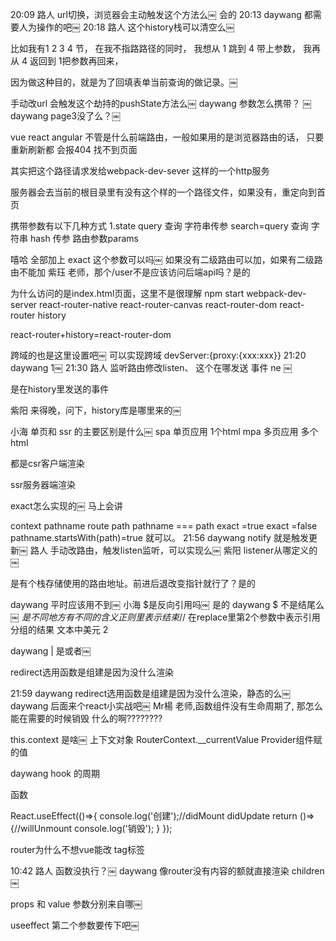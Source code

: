 
20:09
路人
url切换，浏览器会主动触发这个方法么￼
会的
20:13
daywang
都需要人为操作的吧￼
20:18
路人
这个history栈可以清空么￼




比如我有1 2 3 4 节，
在我不指路路径的同时，
我想从 1 跳到 4 带上参数，
我再从 4 返回到 1把参数再回来，

因为做这种目的，就是为了回填表单当前查询的做记录。￼



手动改url 会触发这个劫持的pushState方法么￼
daywang
参数怎么携带？
￼
daywang
page3没了么？￼

vue react angular 不管是什么前端路由，一般如果用的是浏览器路由的话，
只要重新刷新都 会报404 找不到页面

其实把这个路径请求发给webpack-dev-sever 这样的一个http服务

服务器会去当前的根目录里有没有这个样的一个路径文件，如果没有，重定向到首页


携带参数有以下几种方式
1.state
query 查询 字符串传参
search=query 查询 字符串
hash 传参
路由参数params


嘻哈
全部加上 exact 这个参数可以吗￼
如果没有二级路由可以加，如果有二级路由不能加
紫珏
老师，那个/user不是应该访问后端api吗？是的

为什么访问的是index.html页面，这里不是很理解
npm start webpack-dev-server
react-router-native
react-router-canvas
react-router-dom
react-router
history


react-router+history=react-router-dom




跨域的也是这里设置吧￼
可以实现跨域
devServer:{proxy:{xxx:xxx}}
21:20
daywang
1￼
21:30
路人
监听路由修改listen、 这个在哪发送 事件 ne ￼

是在history里发送的事件

紫阳
来得晚，问下，history库是哪里来的￼




小海
单页和 ssr 的主要区别是什么￼
spa 单页应用 1个html
mpa 多页应用 多个html

都是csr客户端渲染

ssr服务器端渲染



exact怎么实现的￼ 马上会讲

context pathname route path
pathname === path exact =true
exact =false
pathname.startsWith(path)=true  就可以。
21:56
daywang
notify 就是触发更新￼
路人
手动改路由，触发listen监听，可以实现么￼
紫阳
listener从哪定义的￼


是有个栈存储使用的路由地址。前进后退改变指针就行了？是的




daywang
平时应该用不到￼
小海
$是反向引用吗￼ 是的
daywang
$ 不是结尾么￼
$是不同地方有不同的含义
正则里表示结束 /$/
在replace里第2个参数中表示引用分组的结果 
文本中美元
2


daywang
| 是或者￼



redirect选用函数是组建是因为没什么渲染



21:59
daywang
redirect选用函数是组建是因为没什么渲染，静态的么￼
daywang
后面来个react小实战吧￼
Mr楊
老师,函数组件没有生命周期了, 那怎么能在需要的时候销毁 什么的啊????????



this.context 是啥￼
上下文对象
RouterContext.__currentValue
Provider组件赋的值

daywang
hook 的周期

函数

React.useEffect(()=>{
 console.log('创建');//didMount didUpdate
 return ()=>{//willUnmount
      console.log('销毁');
 }
});

router为什么不想vue能改 tag标签




10:42
路人
函数没执行？￼
daywang
像router没有内容的额就直接渲染 children￼



props 和 value 参数分别来自哪￼



useeffect 第二个参数要传下吧￼
